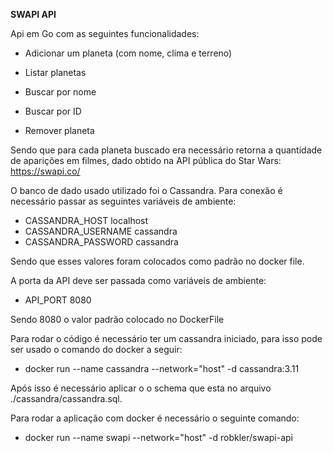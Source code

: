 **SWAPI API**

Api em Go com as seguintes funcionalidades:

- Adicionar um planeta (com nome, clima e terreno)

- Listar planetas

- Buscar por nome

- Buscar por ID

- Remover planeta

Sendo que para cada planeta buscado era necessário retorna a quantidade de aparições em filmes, dado obtido na API pública do Star Wars: https://swapi.co/

O banco de dado usado utilizado foi o Cassandra. Para conexão é necessário passar as seguintes variáveis de ambiente:

- CASSANDRA_HOST localhost
- CASSANDRA_USERNAME cassandra
- CASSANDRA_PASSWORD cassandra

Sendo que esses valores foram colocados como padrão no docker file.

A porta da API deve ser passada como variáveis de ambiente:
- API_PORT 8080

Sendo 8080 o valor padrão colocado no DockerFile

Para rodar o código é necessário ter um cassandra iniciado, para isso pode ser usado o comando do docker a seguir:
- docker run --name cassandra --network="host" -d cassandra:3.11

Após isso é necessário aplicar o o schema que esta no arquivo ./cassandra/cassandra.sql.

Para rodar a aplicação com docker é necessário o seguinte comando:
- docker run --name swapi --network="host" -d robkler/swapi-api

